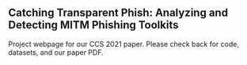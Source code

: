 ## Catching Transparent Phish: Analyzing and Detecting MITM Phishing Toolkits

Project webpage for our CCS 2021 paper. Please check back for code, datasets, and our paper PDF.
